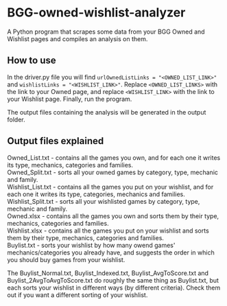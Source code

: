 # BGG-owned-wishlist-analyzer
A Python program that scrapes some data from your BGG Owned and Wishlist pages and compiles an analysis on them.

## How to use
In the driver.py file you will find ``` urlOwnedListLinks = "<OWNED_LIST_LINK>" ``` and ``` wishlistLinks = "<WISHLIST_LINK>" ```. Replace ``` <OWNED_LIST_LINKS> ``` with the link to your Owned page, and replace ``` <WISHLIST_LINK> ``` with the link to your Wishlist page. Finally, run the program.

The output files containing the analysis will be generated in the output folder.

## Output files explained
Owned_List.txt - contains all the games you own, and for each one it writes its type, mechanics, categories and families. <br />
Owned_Split.txt - sorts all your owned games by category, type, mechanic and family. <br />
Wishlist_List.txt - contains all the games you put on your wishlist, and for each one it writes its type, categories, mechanics and families. <br />
Wishlist_Split.txt - sorts all your wishlisted games by category, type, mechanic and family. <br />
Owned.xlsx - contains all the games you own and sorts them by their type, mechanics, categories and families. <br />
Wishlist.xlsx - contains all the games you put on your wishlist and sorts them by their type, mechanics, categories and families. <br />
Buylist.txt - sorts your wishlist by how many owend games' mechanics/categories you already have, and suggests the order in which you should buy games from your wishlist. <br />

The Buylist_Normal.txt, Buylist_Indexed.txt, Buylist_AvgToScore.txt and Buylist_2AvgToAvgToScore.txt do roughly the same thing as Buylist.txt, but each sorts your wishlist in different ways (by different criteria). Check them out if you want a different sorting of your wishlist.


